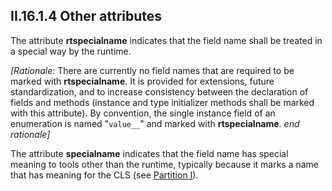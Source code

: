 ## II.16.1.4 Other attributes

The attribute **rtspecialname** indicates that the field name shall be treated in a special way by the runtime.

_[Rationale:_ There are currently no field names that are required to be marked with **rtspecialname**. It is provided for extensions, future standardization, and to increase consistency between the declaration of fields and methods (instance and type initializer methods shall be marked with this attribute). By convention, the single instance field of an enumeration is named "`value__`" and marked with **rtspecialname**. _end rationale]_

The attribute **specialname** indicates that the field name has special meaning to tools other than the runtime, typically because it marks a name that has meaning for the CLS (see [Partition I](#todo-missing-hyperlink)).

